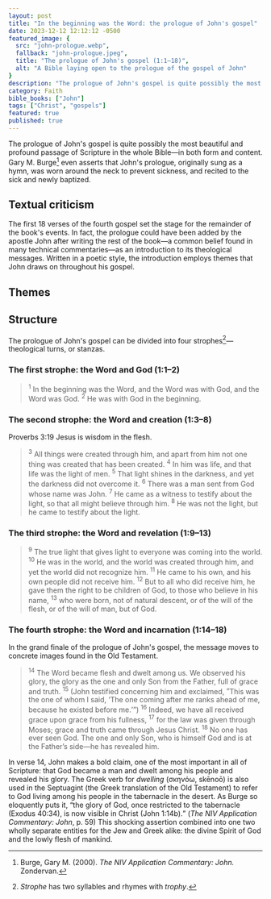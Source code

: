```yaml
---
layout: post
title: "In the beginning was the Word: the prologue of John's gospel"
date: 2023-12-12 12:12:12 -0500
featured_image: {
  src: "john-prologue.webp",
  fallback: "john-prologue.jpeg",
  title: "The prologue of John's gospel (1:1–18)",
  alt: "A Bible laying open to the prologue of the gospel of John"
}
description: "The prologue of John's gospel is quite possibly the most beautiful and profound passage of Scripture in the whole Bible."
category: Faith
bible_books: ["John"]
tags: ["Christ", "gospels"]
featured: true
published: true
---
```


The prologue of John's gospel is quite possibly the most beautiful and profound passage of Scripture in the whole Bible&mdash;in both form and content. Gary M. Burge[^1] even asserts that John's prologue, originally sung as a hymn, was worn around the neck to prevent sickness, and recited to the sick and newly baptized.

## Textual criticism

The first 18 verses of the fourth gospel set the stage for the remainder of the book's events. In fact, the prologue could have been added by the apostle John after writing the rest of the book&mdash;a common belief found in many technical commentaries&mdash;as an introduction to its theological messages. Written in a poetic style, the introduction employs themes that John draws on throughout his gospel.

## Themes

## Structure

The prologue of John's gospel can be divided into four strophes[^2]&mdash;theological turns, or stanzas.

### The first strophe: the Word and God (1:1&ndash;2)

> <sup>1</sup> In the beginning was the Word, and the Word was with God, and the Word was God. <sup>2</sup> He was with God in the beginning.

### The second strophe: the Word and creation (1:3&ndash;8)

Proverbs 3:19 Jesus is wisdom in the flesh.

> <sup>3</sup> All things were created through him, and apart from him not one thing was created that has been created. <sup>4</sup> In him was life, and that life was the light of men. <sup>5</sup> That light shines in the darkness, and yet the darkness did not overcome it. <sup>6</sup> There was a man sent from God whose name was John. <sup>7</sup> He came as a witness to testify about the light, so that all might believe through him. <sup>8</sup> He was not the light, but he came to testify about the light.

### The third strophe: the Word and revelation (1:9&ndash;13)

> <sup>9</sup> The true light that gives light to everyone was coming into the world. <sup>10</sup> He was in the world, and the world was created through him, and yet the world did not recognize him. <sup>11</sup> He came to his own, and his own people did not receive him. <sup>12</sup> But to all who did receive him, he gave them the right to be children of God, to those who believe in his name, <sup>13</sup> who were born, not of natural descent, or of the will of the flesh, or of the will of man, but of God.

### The fourth strophe: the Word and incarnation (1:14&ndash;18)

In the grand finale of the prologue of John's gospel, the message moves to concrete images found in the Old Testament.

> <sup>14</sup> The Word became flesh and dwelt among us. We observed his glory, the glory as the one and only Son from the Father, full of grace and truth. <sup>15</sup> (John testified concerning him and exclaimed, <q>This was the one of whom I said, <q>The one coming after me ranks ahead of me, because he existed before me.</q></q>) <sup>16</sup> Indeed, we have all received grace upon grace from his fullness, <sup>17</sup> for the law was given through Moses; grace and truth came through Jesus Christ. <sup>18</sup> No one has ever seen God. The one and only Son, who is himself God and is at the Father’s side&mdash;he has revealed him.

In verse 14, John makes a bold claim, one of the most important in all of Scripture: that God became a man and dwelt among his people and revealed his glory. The Greek verb for *dwelling* (σκηνόω, skēnoō) is also used in the Septuagint (the Greek translation of the Old Testament) to refer to God living among his people in the tabernacle in the desert. As Burge so eloquently puts it, <q cite="The NIV Application Commentary: John">the glory of God, once restricted to the tabernacle (Exodus 40:34), is now visible in Christ (John 1:14b).</q> (*The NIV Application Commentary: John*, p. 59) This shocking assertion combined into one two wholly separate entities for the Jew and Greek alike: the divine Spirit of God and the lowly flesh of mankind.

[^1]: Burge, Gary M. (2000). *The NIV Application Commentary: John.* Zondervan.
[^2]: _Strophe_ has two syllables and rhymes with _trophy_.